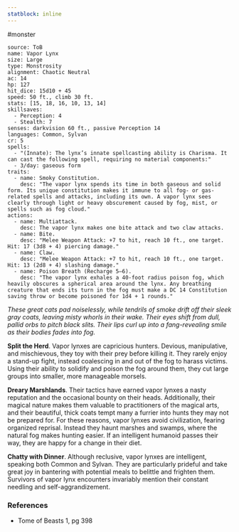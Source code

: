 ```yaml
---
statblock: inline
---
```

 #monster 

```statblock
source: ToB
name: Vapor Lynx
size: Large
type: Monstrosity
alignment: Chaotic Neutral
ac: 14
hp: 127
hit_dice: 15d10 + 45
speed: 50 ft., climb 30 ft.
stats: [15, 18, 16, 10, 13, 14]
skillsaves:
  - Perception: 4
  - Stealth: 7
senses: darkvision 60 ft., passive Perception 14
languages: Common, Sylvan
cr: 5
spells:
  - "(Innate): The lynx’s innate spellcasting ability is Charisma. It can cast the following spell, requiring no material components:"
  - 3/day: gaseous form
traits:
  - name: Smoky Constitution.
    desc: "The vapor lynx spends its time in both gaseous and solid form. Its unique constitution makes it immune to all fog- or gas-related spells and attacks, including its own. A vapor lynx sees clearly through light or heavy obscurement caused by fog, mist, or spells such as fog cloud."
actions:
  - name: Multiattack.
    desc: The vapor lynx makes one bite attack and two claw attacks.
  - name: Bite.
    desc: "Melee Weapon Attack: +7 to hit, reach 10 ft., one target. Hit: 17 (3d8 + 4) piercing damage."
  - name: Claw.
    desc: "Melee Weapon Attack: +7 to hit, reach 10 ft., one target. Hit: 13 (2d8 + 4) slashing damage."
  - name: Poison Breath (Recharge 5–6).
    desc: "The vapor lynx exhales a 40-foot radius poison fog, which heavily obscures a spherical area around the lynx. Any breathing creature that ends its turn in the fog must make a DC 14 Constitution saving throw or become poisoned for 1d4 + 1 rounds."
```

_These great cats pad noiselessly, while tendrils of smoke drift off their sleek gray coats, leaving misty whorls in their wake. Their eyes shift from dull, pallid orbs to pitch black slits. Their lips curl up into a fang-revealing smile as their bodies fades into fog._

**Split the Herd**. Vapor lynxes are capricious hunters. Devious, manipulative, and mischievous, they toy with their prey before killing it. They rarely enjoy a stand-up fight, instead coalescing in and out of the fog to harass victims. Using their ability to solidify and poison the fog around them, they cut large groups into smaller, more manageable morsels.

**Dreary Marshlands**. Their tactics have earned vapor lynxes a nasty reputation and the occasional bounty on their heads. Additionally, their magical nature makes them valuable to practitioners of the magical arts, and their beautiful, thick coats tempt many a furrier into hunts they may not be prepared for. For these reasons, vapor lynxes avoid civilization, fearing organized reprisal. Instead they haunt marshes and swamps, where the natural fog makes hunting easier. If an intelligent humanoid passes their way, they are happy for a change in their diet.

**Chatty with Dinner**. Although reclusive, vapor lynxes are intelligent, speaking both Common and Sylvan. They are particularly prideful and take great joy in bantering with potential meals to belittle and frighten them. Survivors of vapor lynx encounters invariably mention their constant needling and self-aggrandizement.

### References

* Tome of Beasts 1, pg 398

